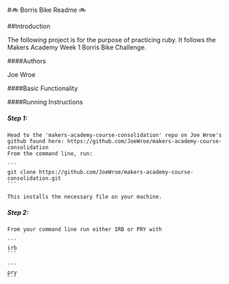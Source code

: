 #:bike: Borris Bike Readme :bike:

##Introduction

The following project is for the purpose of practicing ruby. It follows the Makers Academy Week 1 Borris Bike Challenge.

####Authors

Joe Wroe

####Basic Functionality

####Running Instructions

#####	Step 1:

	Head to the 'makers-academy-course-consolidation' repo on Joe Wroe's github found here: https://github.com/JoeWroe/makers-academy-course-consolidation
	From the command line, run:

	```
	git clone https://github.com/JoeWroe/makers-academy-course-consolidation.git
	```

	This installs the necessary file on your machine.

#####	Step 2:

	From your command line run either IRB or PRY with
	
	```
	irb
	```

	```
	pry
	```

